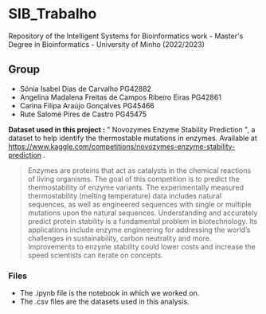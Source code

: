# SIB_Trabalho
Repository of the Intelligent Systems for Bioinformatics work - Master's Degree in Bioinformatics - University of Minho (2022/2023)
## Group
* Sónia Isabel Dias de Carvalho PG42882
* Angelina Madalena Freitas de Campos Ribeiro Eiras PG42861
* Carina Filipa Araújo Gonçalves PG45466
* Rute Salomé Pires de Castro PG45475

**Dataset used in this project :**
" Novozymes Enzyme Stability Prediction ", a dataset to help identify the thermostable mutations in enzymes. Available at https://www.kaggle.com/competitions/novozymes-enzyme-stability-prediction .

>Enzymes are proteins that act as catalysts in the chemical reactions of living organisms. The goal of this competition is to predict the thermostability of enzyme variants. The experimentally measured thermostability (melting temperature) data includes natural sequences, as well as engineered sequences with single or multiple mutations upon the natural sequences.
>Understanding and accurately predict protein stability is a fundamental problem in biotechnology. Its applications include enzyme engineering for addressing the world’s challenges in sustainability, carbon neutrality and more. Improvements to enzyme stability could lower costs and increase the speed scientists can iterate on concepts.

### Files
- The .ipynb file is the notebook in which we worked on.
- The .csv files are the datasets used in this analysis.